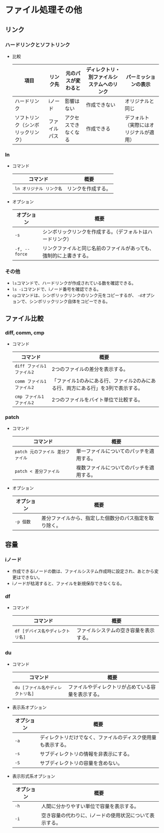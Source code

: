 # ファイル処理その他

## リンク

### ハードリンクとソフトリンク

- 比較

  |項目|リンク先|元のパスが変わると|ディレクトリ・別ファイルシステムへのリンク|パーミッションの表示|
  |---|---|---|---|---|
  |ハードリンク|iノード|影響はない|作成できない|オリジナルと同じ|
  |ソフトリンク（シンボリックリンク）|ファイルパス|アクセスできなくなる|作成できる|デフォルト（実際にはオリジナルが適用）|

### ln

- コマンド

  |コマンド|概要|
  |---|---|
  |`ln オリジナル リンク名`|リンクを作成する。|

- オプション

  | オプション    | 概要                                                         |
  | ------------- | ------------------------------------------------------------ |
  | `-s`          | シンボリックリンクを作成する。（デフォルトはハードリンク）   |
  | `-f, --force` | リンクファイルと同じ名前のファイルがあっても、強制的に上書きする。 |

### その他

- `ls`コマンドで、ハードリンクが作成されている数を確認できる。
- `ls -i`コマンドで、iノード番号を確認できる。
- `cp`コマンドは、シンボリックリンクのリンク元をコピーするが、
  `-d`オプションで、シンボリックリンク自体をコピーできる。

## ファイル比較

### diff, comm, cmp

- コマンド

  | コマンド                   | 概要                                                         |
  | -------------------------- | ------------------------------------------------------------ |
  | `diff ファイル1 ファイル2` | 2つのファイルの差分を表示する。                              |
  | `comm ファイル1 ファイル2` | 「ファイル1のみにある行、ファイル2のみにある行、両方にある行」を3列で表示する。 |
  | `cmp ファイル1 ファイル2`  | 2つのファイルをバイト単位で比較する。                        |

### patch

- コマンド

  | コマンド                          | 概要                                     |
  | --------------------------------- | ---------------------------------------- |
  | `patch 元のファイル 差分ファイル` | 単一ファイルについてのパッチを適用する。 |
  | `patch < 差分ファイル`            | 複数ファイルについてのパッチを適用する。 |

- オプション

  |オプション|概要|
  |---|---|
  |`-p 個数`|差分ファイルから、指定した個数分のパス指定を取り除く。|

## 容量

### iノード

- 作成できるiノードの数は、ファイルシステム作成時に設定され、あとから変更はできない。
- iノードが枯渇すると、ファイルを新規保存できなくなる。

### df

- コマンド

  |コマンド|概要|
  |---|---|
  |`df [デバイス名やディレクトリ名]`|ファイルシステムの空き容量を表示する。|

### du

- コマンド

  |コマンド|概要|
  |---|---|
  |`du [ファイル名やディレクトリ名]`|ファイルやディレクトリが占めている容量を表示する。|

- 表示系オプション
  
  | オプション | 概要                                                         |
  | ---------- | ------------------------------------------------------------ |
  | `-a`       | ディレクトリだけでなく、ファイルのディスク使用量も表示する。 |
  | `-s`       | サブディレクトリの情報を非表示にする。                       |
  | `-S`       | サブディレクトリの容量を含めない。                           |
  
- 表示形式系オプション
  
  | オプション | 概要                                                    |
  | ---------- | ------------------------------------------------------- |
  | `-h`       | 人間に分かりやすい単位で容量を表示する。                |
  | `-i`       | 空き容量の代わりに、iノードの使用状況について表示する。 |
